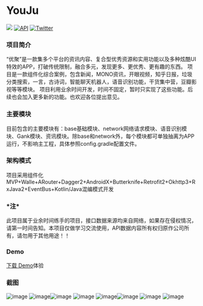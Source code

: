 # YouJu 
[![](https://img.shields.io/badge/platform-android-brightgreen.svg)](https://developer.android.com/index.html)  [![API](https://img.shields.io/badge/API-16%2B-blue.svg?style=flat)](https://android-arsenal.com/api?level=14) [![Twitter](https://img.shields.io/badge/Gradle-3.4.1-brightgreen.svg)](https://github.com/jiangzehui/polygonsview)


### 项目简介
“优聚”是一款集多个平台的资讯内容、复合型优秀资源和实用功能以及多种炫酷UI特效的APP，打破传统限制，融合多元，发现更多、更优秀、更有趣的东西。
项目是一款组件化综合案例，包含新闻，MONO资讯，开眼视频，知乎日报，垃圾分类搜索，一言，古诗词，智能聊天机器人，语音识别功能，干货集中营，豆瓣影视等等模块。
项目利用业余时间开发，时间不固定，暂时只实现了这些功能。后续也会加入更多新的功能。也欢迎各位提出意见。

### 主要模块
目前包含的主要模块有：base基础模块、network网络请求模块、语音识别模块、Gank模块、资讯模块。除base和network外，每个模块都可单独抽离为APP运行，不影响主工程，具体参照config.gradle配置文件。

### 架构模式
项目采用组件化MVP+Walle+ARouter+Dagger2+AndroidX+Butterknife+Retrofit2+Okhttp3+RxJava2+EventBus+Kotlin/Java混编模式开发

### \*注\*
此项目属于业余时间练手的项目，接口数据来源均来自网络，如果存在侵权情况，请第一时间告知。本项目仅做学习交流使用，API数据内容所有权归原作公司所有，请勿用于其他用途！！

### Demo
[下载 Demo](https://www.pgyer.com/pIzQ)体验

### 截图
![image](https://raw.githubusercontent.com/HeYongRui/YouJu/master/screenshot/1.png) ![image](https://raw.githubusercontent.com/HeYongRui/YouJu/master/screenshot/2.png)![image](https://raw.githubusercontent.com/HeYongRui/YouJu/master/screenshot/3.png) 
![image](https://raw.githubusercontent.com/HeYongRui/YouJu/master/screenshot/4.png) ![image](https://raw.githubusercontent.com/HeYongRui/YouJu/master/screenshot/5.png)![image](https://raw.githubusercontent.com/HeYongRui/YouJu/master/screenshot/6.png) 
![image](https://raw.githubusercontent.com/HeYongRui/YouJu/master/screenshot/7.png) ![image](https://raw.githubusercontent.com/HeYongRui/YouJu/master/screenshot/8.png) 